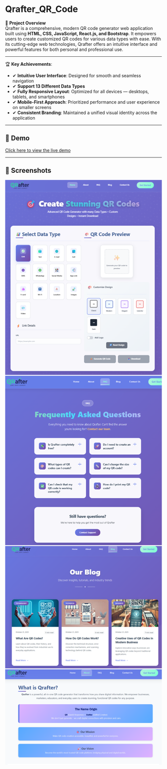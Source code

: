 # Qrafter_QR_Code

🚀 **Project Overview**  
Qrafter is a comprehensive, modern QR code generator web application built using **HTML, CSS, JavaScript, React.js, and Bootstrap**. It empowers users to create customized QR codes for various data types with ease. With its cutting-edge web technologies, Qrafter offers an intuitive interface and powerful features for both personal and professional use.

---

🏆 **Key Achievements**:

- ✔ **Intuitive User Interface**: Designed for smooth and seamless navigation  
- ✔ **Support 13 Different Data Types**  
- ✔ **Fully Responsive Layout**: Optimized for all devices — desktops, tablets, and smartphones  
- ✔ **Mobile-First Approach**: Prioritized performance and user experience on smaller screens  
- ✔ **Consistent Branding**: Maintained a unified visual identity across the application  

---

## 🔗 Demo
[Click here to view the live demo](https://elian-abboud.github.io/Qrafter_QR_Code/)

---

## 📸 Screenshots

![Qrafter_QR_Code](/1.png)  
![Qrafter_QR_Code](/2.png)  
![Qrafter_QR_Code](/3.png)  
![Qrafter_QR_Code](/4.png)
